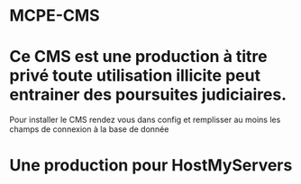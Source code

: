 MCPE-CMS
===
Ce CMS est une production à titre privé toute utilisation illicite peut entrainer des poursuites judiciaires.
==
Pour installer le CMS rendez vous dans config
et remplisser au moins les champs de connexion à la base de donnée

Une production pour HostMyServers
===
